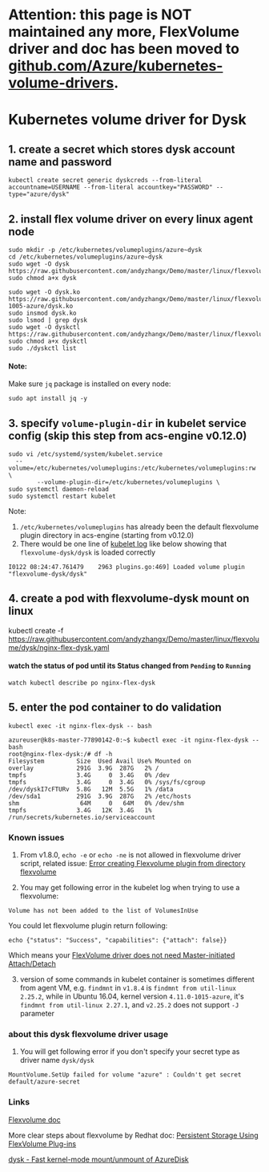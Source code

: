# Attention: this page is NOT maintained any more, FlexVolume driver and doc has been moved to [github.com/Azure/kubernetes-volume-drivers](https://github.com/Azure/kubernetes-volume-drivers/tree/master/flexvolume/dysk).

# Kubernetes volume driver for Dysk
## 1. create a secret which stores dysk account name and password
```
kubectl create secret generic dyskcreds --from-literal accountname=USERNAME --from-literal accountkey="PASSWORD" --type="azure/dysk"
```

## 2. install flex volume driver on every linux agent node
```
sudo mkdir -p /etc/kubernetes/volumeplugins/azure~dysk
cd /etc/kubernetes/volumeplugins/azure~dysk
sudo wget -O dysk https://raw.githubusercontent.com/andyzhangx/Demo/master/linux/flexvolume/dysk/dysk
sudo chmod a+x dysk

sudo wget -O dysk.ko https://raw.githubusercontent.com/andyzhangx/Demo/master/linux/flexvolume/dysk/4.13.0-1005-azure/dysk.ko
sudo insmod dysk.ko
sudo lsmod | grep dysk
sudo wget -O dyskctl https://raw.githubusercontent.com/andyzhangx/Demo/master/linux/flexvolume/dysk/dyskctl
sudo chmod a+x dyskctl
sudo ./dyskctl list
```
#### Note:
Make sure `jq` package is installed on every node: 
```
sudo apt install jq -y
```

## 3. specify `volume-plugin-dir` in kubelet service config (skip this step from acs-engine v0.12.0)
```
sudo vi /etc/systemd/system/kubelet.service
  --volume=/etc/kubernetes/volumeplugins:/etc/kubernetes/volumeplugins:rw \
        --volume-plugin-dir=/etc/kubernetes/volumeplugins \
sudo systemctl daemon-reload
sudo systemctl restart kubelet
```
Note:
1. `/etc/kubernetes/volumeplugins` has already been the default flexvolume plugin directory in acs-engine (starting from v0.12.0)
2. There would be one line of [kubelet log](https://github.com/andyzhangx/Demo/tree/master/debug#q-how-to-get-k8s-kubelet-logs-on-linux-agent) like below showing that `flexvolume-dysk/dysk` is loaded correctly
```
I0122 08:24:47.761479    2963 plugins.go:469] Loaded volume plugin "flexvolume-dysk/dysk"
```

## 4. create a pod with flexvolume-dysk mount on linux
kubectl create -f https://raw.githubusercontent.com/andyzhangx/Demo/master/linux/flexvolume/dysk/nginx-flex-dysk.yaml

#### watch the status of pod until its Status changed from `Pending` to `Running`
```watch kubectl describe po nginx-flex-dysk```

## 5. enter the pod container to do validation
```kubectl exec -it nginx-flex-dysk -- bash```

```
azureuser@k8s-master-77890142-0:~$ kubectl exec -it nginx-flex-dysk -- bash
root@nginx-flex-dysk:/# df -h
Filesystem         Size  Used Avail Use% Mounted on
overlay            291G  3.9G  287G   2% /
tmpfs              3.4G     0  3.4G   0% /dev
tmpfs              3.4G     0  3.4G   0% /sys/fs/cgroup
/dev/dyskI7cFTURv  5.8G   12M  5.5G   1% /data
/dev/sda1          291G  3.9G  287G   2% /etc/hosts
shm                 64M     0   64M   0% /dev/shm
tmpfs              3.4G   12K  3.4G   1% /run/secrets/kubernetes.io/serviceaccount
```

### Known issues
1. From v1.8.0, `echo -e` or `echo -ne` is not allowed in flexvolume driver script, related issue: [Error creating Flexvolume plugin from directory flexvolume](https://github.com/kubernetes/kubernetes/issues/54494)

2. You may get following error in the kubelet log when trying to use a flexvolume:
```
Volume has not been added to the list of VolumesInUse
```
You could let flexvolume plugin return following:
```
echo {"status": "Success", "capabilities": {"attach": false}}
```
Which means your [FlexVolume driver does not need Master-initiated Attach/Detach](https://docs.openshift.org/latest/install_config/persistent_storage/persistent_storage_flex_volume.html#flex-volume-drivers-without-master-initiated-attach-detach)

3. version of some commands in kubelet container is sometimes different from agent VM, e.g.
`findmnt` in `v1.8.4` is `findmnt from util-linux 2.25.2`, while in Ubuntu 16.04, kernel version `4.11.0-1015-azure`, it's `findmnt from util-linux 2.27.1`, and `v2.25.2` does not support `-J` parameter

### about this dysk flexvolume driver usage
1. You will get following error if you don't specify your secret type as driver name `dysk/dysk`
```
MountVolume.SetUp failed for volume "azure" : Couldn't get secret default/azure-secret
```


### Links
[Flexvolume doc](https://github.com/kubernetes/community/blob/master/contributors/devel/flexvolume.md)

More clear steps about flexvolume by Redhat doc: [Persistent Storage Using FlexVolume Plug-ins](https://docs.openshift.org/latest/install_config/persistent_storage/persistent_storage_flex_volume.html)

[dysk - Fast kernel-mode mount/unmount of AzureDisk](https://github.com/khenidak/dysk)
